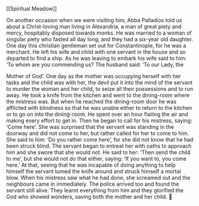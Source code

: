 [[Spiritual Meadow]]
 
On another occasion when we were visiting him, Abba Palladios told us about a Christ-loving man living in Alexandria, a man of great piety and mercy, hospitably disposed towards monks. He was married to a woman of singular piety who fasted all day long, and they had a six-year old daughter. One day this christian gentleman set out for Constantinople, for he was a merchant. He left his wife and child with one servant in the house and so departed to find a ship. As he was leaving to embark his wife said to him: ‘To whom are you commending us? The husband said: ‘To our Lady, the  
 
Mother of God’. One day as the mother was occupying herself with her tasks and the child was with her, the devil put it into the mind of the servant to murder the woman and her child, to seize all their possessions and to run away. He took a knife from the kitchen and went to the dining-room where the mistress was. But when he reached the dining-room door he was afflicted with blindness so that he was unable either to return to the kitchen or to go on into the dining-room. He spent over an hour flailing the air and making every effort to get in. Then he began to call for his mistress, saying: ‘Come here’. She was surprised that the servant was standing in the doorway and did not come to her, but rather called for her to come to him. She said to him: ‘Do you rather come here’, for she did not know that he had been struck blind. The servant began to entreat her with oaths to approach him and she swore that she would not. He said to her: ‘Then send the child to me’, but she would not do that either, saying: ‘If you want to, you come here.’ At that, seeing that he was incapable of doing anything to help himself the servant tumed the knife around and struck himself a mortal blow. When his mistress saw what he had done, she screamed out and the neighbours came in immediately. The police arrived too and found the servant still alive. They learnt everything from him and they glorified the God who showed wonders, saving both the mother and her child.  
